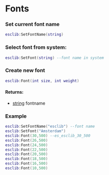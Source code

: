 # Fonts

### Set current font name
``` lua
esclib:SetFontName(string)
```

### Select font from system:
``` lua
esclib:SetFont(string) --font name in system
```

### Create new font
``` lua
esclib:Font(int size, int weight)
```
#### Returns:
- [string](https://wiki.facepunch.com/gmod/string) fontname

### Example
``` lua title="fonts.lua"
esclib:SetFontName("esclib") --font name
esclib:SetFont("Amsterdam")
esclib:Font(30,500) --es_esclib_30_500
esclib:Font(26,500)
esclib:Font(24,500)
esclib:Font(22,500)
esclib:Font(20,500)
esclib:Font(18,500)
esclib:Font(16,500)
esclib:Font(10,500)
```